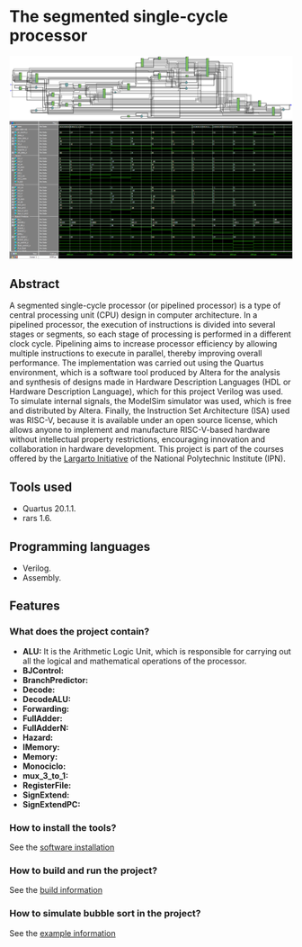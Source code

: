 # The segmented single-cycle processor

![RTL View](assets/images/segmentedRTL.PNG)
![WaveForm View](assets/images/segmentedWave.png)

## Abstract
A segmented single-cycle processor (or pipelined processor) is a type of central processing unit (CPU) design in computer architecture. In a pipelined processor, the execution of instructions is divided into several stages or segments, so each stage of processing is performed in a different clock cycle. Pipelining aims to increase processor efficiency by allowing multiple instructions to execute in parallel, thereby improving overall performance. The implementation was carried out using the Quartus environment, which is a software tool produced by Altera for the analysis and synthesis of designs made in Hardware Description Languages (HDL or Hardware Description Language), which for this project Verilog was used. To simulate internal signals, the ModelSim simulator was used, which is free and distributed by Altera. Finally, the Instruction Set Architecture (ISA) used was RISC-V, because it is available under an open source license, which allows anyone to implement and manufacture RISC-V-based hardware without intellectual property restrictions, encouraging innovation and collaboration in hardware development. This project is part of the courses offered by the [Largarto Initiative](https://lagarto.ipn.mx/) of the National Polytechnic Institute (IPN).

## Tools used
- Quartus 20.1.1.
- rars 1.6.

## Programming languages
- Verilog.
- Assembly.

## Features
### What does the project contain?
- **ALU:** It is the Arithmetic Logic Unit, which is responsible for carrying out all the logical and mathematical operations of the processor.
- **BJControl:**
- **BranchPredictor:**
- **Decode:**
- **DecodeALU:**
- **Forwarding:**
- **FullAdder:**
- **FullAdderN:**
- **Hazard:**
- **IMemory:**
- **Memory:**
- **Monociclo:**
- **mux_3_to_1:**
- **RegisterFile:**
- **SignExtend:**
- **SignExtendPC:**

### How to install the tools?
See the [software installation](docs/softwareInstallation.md)

### How to build and run the project?
See the [build information](docs/buildInformation.md)

### How to simulate bubble sort in the project?
See the [example information](docs/exampleInformation.md)
